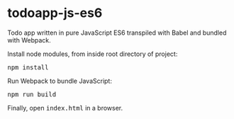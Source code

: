 # todoapp-js-es6
Todo app written in pure JavaScript ES6 transpiled with Babel and bundled with Webpack.

Install node modules, from inside root directory of project:

<tt>npm install</tt>

Run Webpack to bundle JavaScript:

<tt>npm run build</tt>

Finally, open <tt>index.html</tt> in a browser.
